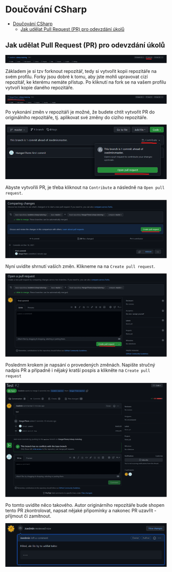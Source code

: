 # Doučování CSharp

- [Doučování CSharp](#doučování-csharp)
	- [Jak udělat Pull Request (PR) pro odevzdání úkolů](#jak-udělat-pull-request-pr-pro-odevzdání-úkolů)

## Jak udělat Pull Request (PR) pro odevzdání úkolů

![Fork button](/imgs/fork.png)

Základem je si tzv forknout repozitář, tedy si vytvořit kopii repozitáře na svém profilu. Forky jsou dobré k tomu, aby jste mohli upravovat cizí repozitář, ke kterému nemáte přístup. Po kliknutí na fork se na vašem profilu vytvoří kopie daného repozitáře.

![Forked repo](/imgs/forked.png)

Po vykonání změn v repozitáři je možné, že budete chtít vytvořit PR do originálního repozitáře, tj. aplikovat své změny do cizího repozitáře.

![Creating PR #1](/imgs/pr.png)

Abyste vytvořili PR, je třeba kliknout na `Contribute` a následně na `Open pull request`.

![Creating PR #2](/imgs/pr_create.png)

Nyní uvidíte shrnutí vaších změn. Klikneme na na `Create pull request`.


![Creating PR #3](imgs/pr_final.png)

Poslednm krokem je napsání o provedených změnách. Napište stručný nadpis PR a případně i nějaký kratší pospis a klikněte na `Create pull request`

![PR Created](imgs/pr_created.png)

Po tomto uvidíte něco takového. Autor originárního repozitáře bude shopen tento PR zkontrolovat, napsat nějaké připomínky a nakonec PR uzavřít - příjmout či zamítnout.

![PR Review](imgs/pr_review.png)
